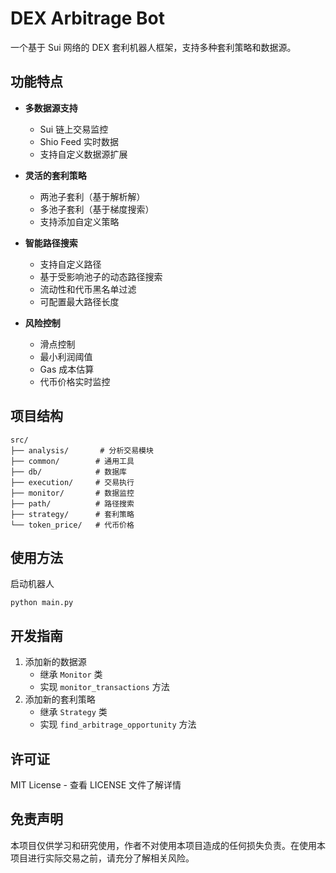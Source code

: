 # DEX Arbitrage Bot

一个基于 Sui 网络的 DEX 套利机器人框架，支持多种套利策略和数据源。

## 功能特点

- **多数据源支持**
  - Sui 链上交易监控
  - Shio Feed 实时数据
  - 支持自定义数据源扩展

- **灵活的套利策略**
  - 两池子套利（基于解析解）
  - 多池子套利（基于梯度搜索）
  - 支持添加自定义策略

- **智能路径搜索**
  - 支持自定义路径
  - 基于受影响池子的动态路径搜索
  - 流动性和代币黑名单过滤
  - 可配置最大路径长度

- **风险控制**
  - 滑点控制
  - 最小利润阈值
  - Gas 成本估算
  - 代币价格实时监控

## 项目结构

```text
src/
├── analysis/       # 分析交易模块
├── common/        # 通用工具
├── db/            # 数据库
├── execution/     # 交易执行
├── monitor/       # 数据监控
├── path/          # 路径搜索
├── strategy/      # 套利策略
└── token_price/   # 代币价格
```

## 使用方法

启动机器人

```
python main.py
```

## 开发指南

1. 添加新的数据源
   - 继承 `Monitor` 类
   - 实现 `monitor_transactions` 方法
2. 添加新的套利策略
   - 继承 `Strategy` 类
   - 实现 `find_arbitrage_opportunity` 方法


## 许可证

MIT License - 查看 LICENSE 文件了解详情

## 免责声明

本项目仅供学习和研究使用，作者不对使用本项目造成的任何损失负责。在使用本项目进行实际交易之前，请充分了解相关风险。